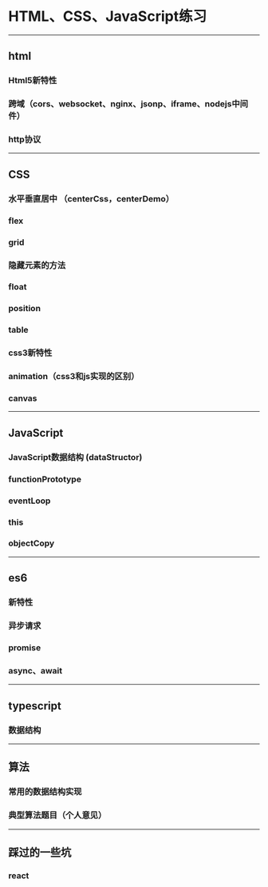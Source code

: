 # HTML、CSS、JavaScript练习

---------------------------------------------------------------------------------------------------------------------------------------------------------

## html

### Html5新特性

### 跨域（cors、websocket、nginx、jsonp、iframe、nodejs中间件）

### http协议

---------------------------------------------------------------------------------------------------------------------------------------------------------

## CSS

### 水平垂直居中 （centerCss，centerDemo）

### flex

### grid

### 隐藏元素的方法

### float

### position

### table

### css3新特性

### animation（css3和js实现的区别）

### canvas

---------------------------------------------------------------------------------------------------------------------------------------------------------

## JavaScript

### JavaScript数据结构 (dataStructor)

### functionPrototype

### eventLoop

### this

### objectCopy

---------------------------------------------------------------------------------------------------------------------------------------------------------

## es6

### 新特性

### 异步请求

### promise

### async、await

---------------------------------------------------------------------------------------------------------------------------------------------------------

## typescript

### 数据结构

---------------------------------------------------------------------------------------------------------------------------------------------------------

## 算法

### 常用的数据结构实现

### 典型算法题目（个人意见）

---------------------------------------------------------------------------------------------------------------------------------------------------------

## 踩过的一些坑

### react
